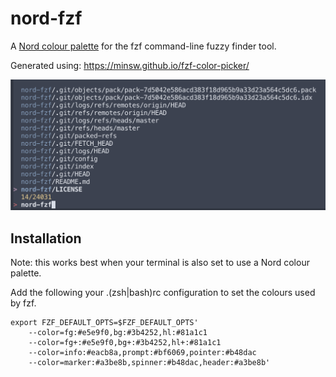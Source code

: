 # nord-fzf

A [Nord colour palette](https://www.nordtheme.com/) for the fzf command-line fuzzy finder tool.

Generated using: https://minsw.github.io/fzf-color-picker/

![fzf picker](nord-fzf.png)

## Installation

Note: this works best when your terminal is also set to use a Nord colour palette.

Add the following your .(zsh|bash)rc configuration to set the colours used by fzf.

```
export FZF_DEFAULT_OPTS=$FZF_DEFAULT_OPTS'
    --color=fg:#e5e9f0,bg:#3b4252,hl:#81a1c1
    --color=fg+:#e5e9f0,bg+:#3b4252,hl+:#81a1c1
    --color=info:#eacb8a,prompt:#bf6069,pointer:#b48dac
    --color=marker:#a3be8b,spinner:#b48dac,header:#a3be8b'
```
